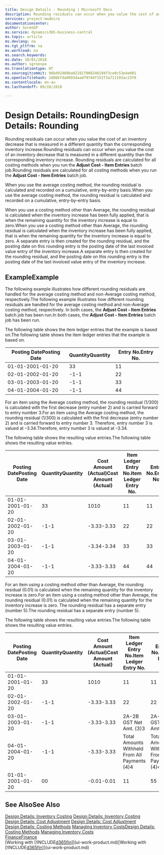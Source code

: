 ```yaml
---
title: Design Details - Rounding | Microsoft Docs
description: Rounding residuals can occur when you value the cost of an inventory decrease that is measured in a different quantity than the corresponding inventory increase. Rounding residuals are calculated for all costing methods when you run the **Adjust Cost - Item Entries** batch job.
services: project-madeira
documentationcenter: 
author: SorenGP
ms.service: dynamics365-business-central
ms.topic: article
ms.devlang: na
ms.tgt_pltfrm: na
ms.workload: na
ms.search.keywords: 
ms.date: 10/01/2018
ms.author: sgroespe
ms.translationtype: HT
ms.sourcegitcommit: 9dbd92409ba02281f008246194f3ce0c53e4e001
ms.openlocfilehash: 2d866fda09934aadf9744f152f3a711193ac23f0
ms.contentlocale: en-au
ms.lasthandoff: 09/28/2018

---
```

# <a name="design-details-rounding"></a><span data-ttu-id="77024-104">Design Details: Rounding</span><span class="sxs-lookup"><span data-stu-id="77024-104">Design Details: Rounding</span></span>
<span data-ttu-id="77024-105">Rounding residuals can occur when you value the cost of an inventory decrease that is measured in a different quantity than the corresponding inventory increase.</span><span class="sxs-lookup"><span data-stu-id="77024-105">Rounding residuals can occur when you value the cost of an inventory decrease that is measured in a different quantity than the corresponding inventory increase.</span></span> <span data-ttu-id="77024-106">Rounding residuals are calculated for all costing methods when you run the **Adjust Cost - Item Entries** batch job.</span><span class="sxs-lookup"><span data-stu-id="77024-106">Rounding residuals are calculated for all costing methods when you run the **Adjust Cost - Item Entries** batch job.</span></span>  

 <span data-ttu-id="77024-107">When you use the average costing method, the rounding residual is calculated and recorded on a cumulative, entry-by-entry basis.</span><span class="sxs-lookup"><span data-stu-id="77024-107">When you use the average costing method, the rounding residual is calculated and recorded on a cumulative, entry-by-entry basis.</span></span>  

 <span data-ttu-id="77024-108">When you use a costing method other than Average, the rounding residual is calculated when the inventory increase has been fully applied, that is when the remaining quantity for the inventory increase is equal to zero.</span><span class="sxs-lookup"><span data-stu-id="77024-108">When you use a costing method other than Average, the rounding residual is calculated when the inventory increase has been fully applied, that is when the remaining quantity for the inventory increase is equal to zero.</span></span> <span data-ttu-id="77024-109">A separate entry is then created for the rounding residual, and the posting date on this rounding entry is the posting date of the last invoiced value entry of the inventory increase.</span><span class="sxs-lookup"><span data-stu-id="77024-109">A separate entry is then created for the rounding residual, and the posting date on this rounding entry is the posting date of the last invoiced value entry of the inventory increase.</span></span>  

## <a name="example"></a><span data-ttu-id="77024-110">Example</span><span class="sxs-lookup"><span data-stu-id="77024-110">Example</span></span>  
 <span data-ttu-id="77024-111">The following example illustrates how different rounding residuals are handled for the average costing method and non-Average costing method, respectively.</span><span class="sxs-lookup"><span data-stu-id="77024-111">The following example illustrates how different rounding residuals are handled for the average costing method and non-Average costing method, respectively.</span></span> <span data-ttu-id="77024-112">In both cases, the **Adjust Cost - Item Entries** batch job has been run.</span><span class="sxs-lookup"><span data-stu-id="77024-112">In both cases, the **Adjust Cost - Item Entries** batch job has been run.</span></span>  

 <span data-ttu-id="77024-113">The following table shows the item ledger entries that the example is based on.</span><span class="sxs-lookup"><span data-stu-id="77024-113">The following table shows the item ledger entries that the example is based on.</span></span>  

|<span data-ttu-id="77024-114">Posting Date</span><span class="sxs-lookup"><span data-stu-id="77024-114">Posting Date</span></span>|<span data-ttu-id="77024-115">Quantity</span><span class="sxs-lookup"><span data-stu-id="77024-115">Quantity</span></span>|<span data-ttu-id="77024-116">Entry No.</span><span class="sxs-lookup"><span data-stu-id="77024-116">Entry No.</span></span>|  
|------------------|--------------|---------------|  
|<span data-ttu-id="77024-117">01-01-20</span><span class="sxs-lookup"><span data-stu-id="77024-117">01-01-20</span></span>|<span data-ttu-id="77024-118">3</span><span class="sxs-lookup"><span data-stu-id="77024-118">3</span></span>|<span data-ttu-id="77024-119">1</span><span class="sxs-lookup"><span data-stu-id="77024-119">1</span></span>|  
|<span data-ttu-id="77024-120">02-01-20</span><span class="sxs-lookup"><span data-stu-id="77024-120">02-01-20</span></span>|<span data-ttu-id="77024-121">-1</span><span class="sxs-lookup"><span data-stu-id="77024-121">-1</span></span>|<span data-ttu-id="77024-122">2</span><span class="sxs-lookup"><span data-stu-id="77024-122">2</span></span>|  
|<span data-ttu-id="77024-123">03-01-20</span><span class="sxs-lookup"><span data-stu-id="77024-123">03-01-20</span></span>|<span data-ttu-id="77024-124">-1</span><span class="sxs-lookup"><span data-stu-id="77024-124">-1</span></span>|<span data-ttu-id="77024-125">3</span><span class="sxs-lookup"><span data-stu-id="77024-125">3</span></span>|  
|<span data-ttu-id="77024-126">04-01-20</span><span class="sxs-lookup"><span data-stu-id="77024-126">04-01-20</span></span>|<span data-ttu-id="77024-127">-1</span><span class="sxs-lookup"><span data-stu-id="77024-127">-1</span></span>|<span data-ttu-id="77024-128">4</span><span class="sxs-lookup"><span data-stu-id="77024-128">4</span></span>|  

 <span data-ttu-id="77024-129">For an item using the Average costing method, the rounding residual (1/300) is calculated with the first decrease (entry number 2) and is carried forward to entry number 3.</span><span class="sxs-lookup"><span data-stu-id="77024-129">For an item using the Average costing method, the rounding residual (1/300) is calculated with the first decrease (entry number 2) and is carried forward to entry number 3.</span></span> <span data-ttu-id="77024-130">Therefore, entry number 3 is valued at –3.34.</span><span class="sxs-lookup"><span data-stu-id="77024-130">Therefore, entry number 3 is valued at –3.34.</span></span>  

 <span data-ttu-id="77024-131">The following table shows the resulting value entries.</span><span class="sxs-lookup"><span data-stu-id="77024-131">The following table shows the resulting value entries.</span></span>  

|<span data-ttu-id="77024-132">Posting Date</span><span class="sxs-lookup"><span data-stu-id="77024-132">Posting Date</span></span>|<span data-ttu-id="77024-133">Quantity</span><span class="sxs-lookup"><span data-stu-id="77024-133">Quantity</span></span>|<span data-ttu-id="77024-134">Cost Amount (Actual)</span><span class="sxs-lookup"><span data-stu-id="77024-134">Cost Amount (Actual)</span></span>|<span data-ttu-id="77024-135">Item Ledger Entry No.</span><span class="sxs-lookup"><span data-stu-id="77024-135">Item Ledger Entry No.</span></span>|<span data-ttu-id="77024-136">Entry No.</span><span class="sxs-lookup"><span data-stu-id="77024-136">Entry No.</span></span>|  
|------------------|--------------|----------------------------|---------------------------|---------------|  
|<span data-ttu-id="77024-137">01-01-20</span><span class="sxs-lookup"><span data-stu-id="77024-137">01-01-20</span></span>|<span data-ttu-id="77024-138">3</span><span class="sxs-lookup"><span data-stu-id="77024-138">3</span></span>|<span data-ttu-id="77024-139">10</span><span class="sxs-lookup"><span data-stu-id="77024-139">10</span></span>|<span data-ttu-id="77024-140">1</span><span class="sxs-lookup"><span data-stu-id="77024-140">1</span></span>|<span data-ttu-id="77024-141">1</span><span class="sxs-lookup"><span data-stu-id="77024-141">1</span></span>|  
|<span data-ttu-id="77024-142">02-01-20</span><span class="sxs-lookup"><span data-stu-id="77024-142">02-01-20</span></span>|<span data-ttu-id="77024-143">-1</span><span class="sxs-lookup"><span data-stu-id="77024-143">-1</span></span>|<span data-ttu-id="77024-144">-3.33</span><span class="sxs-lookup"><span data-stu-id="77024-144">-3.33</span></span>|<span data-ttu-id="77024-145">2</span><span class="sxs-lookup"><span data-stu-id="77024-145">2</span></span>|<span data-ttu-id="77024-146">2</span><span class="sxs-lookup"><span data-stu-id="77024-146">2</span></span>|  
|<span data-ttu-id="77024-147">03-01-20</span><span class="sxs-lookup"><span data-stu-id="77024-147">03-01-20</span></span>|<span data-ttu-id="77024-148">-1</span><span class="sxs-lookup"><span data-stu-id="77024-148">-1</span></span>|<span data-ttu-id="77024-149">-3.34</span><span class="sxs-lookup"><span data-stu-id="77024-149">-3.34</span></span>|<span data-ttu-id="77024-150">3</span><span class="sxs-lookup"><span data-stu-id="77024-150">3</span></span>|<span data-ttu-id="77024-151">3</span><span class="sxs-lookup"><span data-stu-id="77024-151">3</span></span>|  
|<span data-ttu-id="77024-152">04-01-20</span><span class="sxs-lookup"><span data-stu-id="77024-152">04-01-20</span></span>|<span data-ttu-id="77024-153">-1</span><span class="sxs-lookup"><span data-stu-id="77024-153">-1</span></span>|<span data-ttu-id="77024-154">-3.33</span><span class="sxs-lookup"><span data-stu-id="77024-154">-3.33</span></span>|<span data-ttu-id="77024-155">4</span><span class="sxs-lookup"><span data-stu-id="77024-155">4</span></span>|<span data-ttu-id="77024-156">4</span><span class="sxs-lookup"><span data-stu-id="77024-156">4</span></span>|  

 <span data-ttu-id="77024-157">For an item using a costing method other than Average, the rounding residual (0.01) is calculated when the remaining quantity for the inventory increase is zero.</span><span class="sxs-lookup"><span data-stu-id="77024-157">For an item using a costing method other than Average, the rounding residual (0.01) is calculated when the remaining quantity for the inventory increase is zero.</span></span> <span data-ttu-id="77024-158">The rounding residual has a separate entry (number 5).</span><span class="sxs-lookup"><span data-stu-id="77024-158">The rounding residual has a separate entry (number 5).</span></span>  

 <span data-ttu-id="77024-159">The following table shows the resulting value entries.</span><span class="sxs-lookup"><span data-stu-id="77024-159">The following table shows the resulting value entries.</span></span>  

|<span data-ttu-id="77024-160">Posting Date</span><span class="sxs-lookup"><span data-stu-id="77024-160">Posting Date</span></span>|<span data-ttu-id="77024-161">Quantity</span><span class="sxs-lookup"><span data-stu-id="77024-161">Quantity</span></span>|<span data-ttu-id="77024-162">Cost Amount (Actual)</span><span class="sxs-lookup"><span data-stu-id="77024-162">Cost Amount (Actual)</span></span>|<span data-ttu-id="77024-163">Item Ledger Entry No.</span><span class="sxs-lookup"><span data-stu-id="77024-163">Item Ledger Entry No.</span></span>|<span data-ttu-id="77024-164">Entry No.</span><span class="sxs-lookup"><span data-stu-id="77024-164">Entry No.</span></span>|  
|------------------|--------------|----------------------------|---------------------------|---------------|  
|<span data-ttu-id="77024-165">01-01-20</span><span class="sxs-lookup"><span data-stu-id="77024-165">01-01-20</span></span>|<span data-ttu-id="77024-166">3</span><span class="sxs-lookup"><span data-stu-id="77024-166">3</span></span>|<span data-ttu-id="77024-167">10</span><span class="sxs-lookup"><span data-stu-id="77024-167">10</span></span>|<span data-ttu-id="77024-168">1</span><span class="sxs-lookup"><span data-stu-id="77024-168">1</span></span>|<span data-ttu-id="77024-169">1</span><span class="sxs-lookup"><span data-stu-id="77024-169">1</span></span>|  
|<span data-ttu-id="77024-170">02-01-20</span><span class="sxs-lookup"><span data-stu-id="77024-170">02-01-20</span></span>|<span data-ttu-id="77024-171">-1</span><span class="sxs-lookup"><span data-stu-id="77024-171">-1</span></span>|<span data-ttu-id="77024-172">-3.33</span><span class="sxs-lookup"><span data-stu-id="77024-172">-3.33</span></span>|<span data-ttu-id="77024-173">2</span><span class="sxs-lookup"><span data-stu-id="77024-173">2</span></span>|<span data-ttu-id="77024-174">2</span><span class="sxs-lookup"><span data-stu-id="77024-174">2</span></span>|  
|<span data-ttu-id="77024-175">03-01-20</span><span class="sxs-lookup"><span data-stu-id="77024-175">03-01-20</span></span>|<span data-ttu-id="77024-176">-1</span><span class="sxs-lookup"><span data-stu-id="77024-176">-1</span></span>|<span data-ttu-id="77024-177">-3.33</span><span class="sxs-lookup"><span data-stu-id="77024-177">-3.33</span></span>|<span data-ttu-id="77024-178">2A-2B GST Net Amt. (3)</span><span class="sxs-lookup"><span data-stu-id="77024-178">3</span></span>|<span data-ttu-id="77024-179">2A-2B GST Net Amt. (3)</span><span class="sxs-lookup"><span data-stu-id="77024-179">3</span></span>|  
|<span data-ttu-id="77024-180">04-01-20</span><span class="sxs-lookup"><span data-stu-id="77024-180">04-01-20</span></span>|<span data-ttu-id="77024-181">-1</span><span class="sxs-lookup"><span data-stu-id="77024-181">-1</span></span>|<span data-ttu-id="77024-182">-3.33</span><span class="sxs-lookup"><span data-stu-id="77024-182">-3.33</span></span>|<span data-ttu-id="77024-183">Total Amounts Withheld From All Payments (4)</span><span class="sxs-lookup"><span data-stu-id="77024-183">4</span></span>|<span data-ttu-id="77024-184">Total Amounts Withheld From All Payments (4)</span><span class="sxs-lookup"><span data-stu-id="77024-184">4</span></span>|  
|<span data-ttu-id="77024-185">01-01-20</span><span class="sxs-lookup"><span data-stu-id="77024-185">01-01-20</span></span>|<span data-ttu-id="77024-186">0</span><span class="sxs-lookup"><span data-stu-id="77024-186">0</span></span>|<span data-ttu-id="77024-187">-0.01</span><span class="sxs-lookup"><span data-stu-id="77024-187">-0.01</span></span>|<span data-ttu-id="77024-188">1</span><span class="sxs-lookup"><span data-stu-id="77024-188">1</span></span>|<span data-ttu-id="77024-189">5</span><span class="sxs-lookup"><span data-stu-id="77024-189">5</span></span>|  

## <a name="see-also"></a><span data-ttu-id="77024-190">See Also</span><span class="sxs-lookup"><span data-stu-id="77024-190">See Also</span></span>  
 <span data-ttu-id="77024-191">[Design Details: Inventory Costing](design-details-inventory-costing.md) </span><span class="sxs-lookup"><span data-stu-id="77024-191">[Design Details: Inventory Costing](design-details-inventory-costing.md) </span></span>  
 <span data-ttu-id="77024-192">[Design Details: Cost Adjustment](design-details-cost-adjustment.md) </span><span class="sxs-lookup"><span data-stu-id="77024-192">[Design Details: Cost Adjustment](design-details-cost-adjustment.md) </span></span>  
 <span data-ttu-id="77024-193">[Design Details: Costing Methods](design-details-costing-methods.md) [Managing Inventory Costs](finance-manage-inventory-costs.md)</span><span class="sxs-lookup"><span data-stu-id="77024-193">[Design Details: Costing Methods](design-details-costing-methods.md) [Managing Inventory Costs](finance-manage-inventory-costs.md)</span></span>  
 [<span data-ttu-id="77024-194">Finance</span><span class="sxs-lookup"><span data-stu-id="77024-194">Finance</span></span>](finance.md)  
 <span data-ttu-id="77024-195">[Working with [!INCLUDE[d365fin](includes/d365fin_md.md)]](ui-work-product.md)</span><span class="sxs-lookup"><span data-stu-id="77024-195">[Working with [!INCLUDE[d365fin](includes/d365fin_md.md)]](ui-work-product.md)</span></span>

